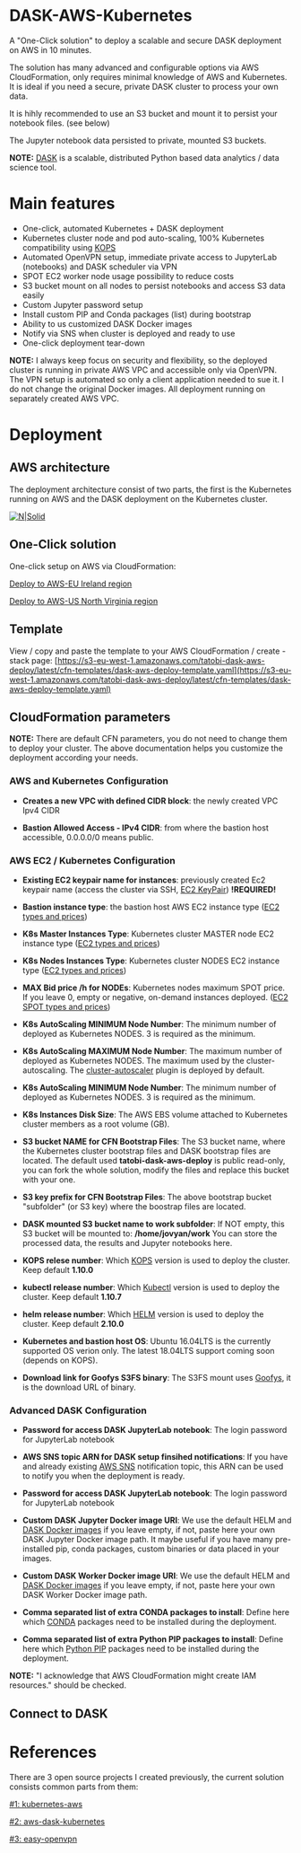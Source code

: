 # DASK-AWS-Kubernetes

A "One-Click solution" to deploy a scalable and secure DASK deployment on AWS in 10 minutes. 

The solution has many advanced and configurable options via AWS CloudFormation, only requires minimal knowledge of AWS and Kubernetes. It is ideal if you need a secure, private DASK cluster to process your own data.

It is hihly recommended to use an S3 bucket and mount it to persist your notebook files. (see below)

The Jupyter notebook data persisted to private, mounted S3 buckets.

**NOTE:** [DASK](https://dask.org/) is a scalable, distributed Python based data analytics / data science tool.

# Main features

* One-click, automated Kubernetes + DASK deployment
* Kubernetes cluster node and pod auto-scaling, 100% Kubernetes compatibility using [KOPS](https://github.com/kubernetes/kops/blob/master/README.md)
* Automated OpenVPN setup, immediate private access to JupyterLab (notebooks) and DASK scheduler via VPN
* SPOT EC2 worker node usage possibility to reduce costs
* S3 bucket mount on all nodes to persist notebooks and access S3 data easily
* Custom Jupyter password setup
* Install custom PIP and Conda packages (list) during bootstrap
* Ability to us customized DASK Docker images
* Notify via SNS when cluster is deployed and ready to use
* One-click deployment tear-down

**NOTE:** I always keep focus on security and flexibility, so the deployed cluster is running in private AWS VPC and accessible only via OpenVPN. The VPN setup is automated so only a client application needed to sue it. I do not change the original Docker images. All deployment running on separately created AWS VPC. 


# Deployment

## AWS architecture

The deployment architecture consist of two parts, the first is the Kubernetes running on AWS and the DASK deployment on the Kubernetes cluster.

[![N|Solid](https://raw.githubusercontent.com/tatobi/DASK-AWS-Kubernetes/master/docs/k8s-small-footprint.png)](https://raw.githubusercontent.com/tatobi/DASK-AWS-Kubernetes/master/docs/k8s-small-footprint.png)


## One-Click solution

One-click setup on AWS via CloudFormation:

[Deploy to AWS-EU Ireland region](https://console.aws.amazon.com/cloudformation/home?region=eu-west-1#/stacks/new?stackName=DASK-AWS-Kubernetes&templateURL=https://s3-eu-west-1.amazonaws.com/tatobi-dask-aws-deploy/latest/cfn-templates/dask-aws-deploy-template.yaml)


[Deploy to AWS-US North Virginia region](https://console.aws.amazon.com/cloudformation/home?region=us-east-1#/stacks/new?stackName=DASK-AWS-Kubernetes&templateURL=https://s3-eu-west-1.amazonaws.com/tatobi-dask-aws-deploy/latest/cfn-templates/dask-aws-deploy-template.yaml)

## Template

View / copy and paste the template to your AWS CloudFormation / create - stack page:
[https://s3-eu-west-1.amazonaws.com/tatobi-dask-aws-deploy/latest/cfn-templates/dask-aws-deploy-template.yaml](https://s3-eu-west-1.amazonaws.com/tatobi-dask-aws-deploy/latest/cfn-templates/dask-aws-deploy-template.yaml)



## CloudFormation parameters


**NOTE:** There are default CFN parameters, you do not need to change them to deploy your cluster. The above documentation helps you customize the deployment according your needs.


### AWS and Kubernetes Configuration

- **Creates a new VPC with defined CIDR block**: the newly created VPC Ipv4 CIDR

- **Bastion Allowed Access - IPv4 CIDR**: from where the bastion host accessible, 0.0.0.0/0 means public.


### AWS EC2 / Kubernetes Configuration

- **Existing EC2 keypair name for instances**: previously created Ec2 keypair name (access the cluster via SSH, [EC2 KeyPair](https://docs.aws.amazon.com/AWSEC2/latest/UserGuide/ec2-key-pairs.html)) **!REQUIRED!**

- **Bastion instance type**: the bastion host AWS EC2 instance type ([EC2 types and prices](https://aws.amazon.com/ec2/pricing/on-demand/))

- **K8s Master Instances Type**: Kubernetes cluster MASTER node EC2 instance type ([EC2 types and prices](https://aws.amazon.com/ec2/pricing/on-demand/))

- **K8s Nodes Instances Type**: Kubernetes cluster NODES EC2 instance type ([EC2 types and prices](https://aws.amazon.com/ec2/pricing/on-demand/))

- **MAX Bid price /h for NODEs**: Kubernetes nodes maximum SPOT price. If you leave 0, empty or negative, on-demand instances deployed. ([EC2 SPOT types and prices](https://aws.amazon.com/ec2/spot/pricing/))

- **K8s AutoScaling MINIMUM Node Number**: The minimum number of deployed as Kubernetes NODES. 3 is required as the minimum.

- **K8s AutoScaling MAXIMUM Node Number**: The maximum number of deployed as Kubernetes NODES. The maximum used by the cluster-autoscaling. The [cluster-autoscaler](https://github.com/kubernetes/autoscaler/tree/master/cluster-autoscaler) plugin is deployed by default.

- **K8s AutoScaling MINIMUM Node Number**: The minimum number of deployed as Kubernetes NODES. 3 is required as the minimum.

- **K8s Instances Disk Size**: The AWS EBS volume attached to Kubernetes cluster members as a root volume (GB).

- **S3 bucket NAME for CFN Bootstrap Files**: The S3 bucket name, where the Kubernetes cluster bootstrap files and DASK bootstrap files are located. The default used **tatobi-dask-aws-deploy** is public read-only, you can fork the whole solution, modify the files and replace this bucket with your one.

- **S3 key prefix for CFN Bootstrap Files**: The above bootstrap bucket "subfolder" (or S3 key) where the boostrap files are located.

- **DASK mounted S3 bucket name to work subfolder**: If NOT empty, this S3 bucket will be mounted to: **/home/jovyan/work** You can store the processed data, the results and Jupyter notebooks here.

- **KOPS relese number**: Which [KOPS](https://github.com/kubernetes/kops/blob/master/README.md) version is used to deploy the cluster. Keep default **1.10.0**

- **kubectl release number**: Which [Kubectl](https://kubernetes.io/docs/tasks/tools/install-kubectl/) version is used to deploy the cluster. Keep default **1.10.7**

- **helm release number**: Which [HELM](https://helm.sh/) version is used to deploy the cluster. Keep default **2.10.0**

- **Kubernetes and bastion host OS**: Ubuntu 16.04LTS is the currently supported OS verion only. The latest 18.04LTS support coming soon (depends on KOPS).

- **Download link for Goofys S3FS binary**: The S3FS mount uses [Goofys](https://github.com/kahing/goofys), it is the download URL of binary.


### Advanced DASK Configuration

- **Password for access DASK JupyterLab notebook**: The login password for JupyterLab notebook

- **AWS SNS topic ARN for DASK setup finsihed notifications**: If you have and already existing [AWS SNS](https://docs.aws.amazon.com/ses/latest/DeveloperGuide/receiving-email-action-sns.html) notification topic, this ARN can be used to notify you when the deployment is ready.

- **Password for access DASK JupyterLab notebook**: The login password for JupyterLab notebook

- **Custom DASK Jupyter Docker image URI**: We use the default HELM and [DASK Docker images](https://github.com/dask/dask-docker) if you leave empty, if not, paste here your own DASK Jupyter Docker image path. It maybe useful if you have many pre-installed pip, conda packages, custom binaries or data placed in your images.

- **Custom DASK Worker Docker image URI**: We use the default HELM and [DASK Docker images](https://github.com/dask/dask-docker) if you leave empty, if not, paste here your own DASK Worker Docker image path.

- **Comma separated list of extra CONDA packages to install**: Define here which [CONDA](https://conda.io/docs/) packages need to be installed during the deployment.

- **Comma separated list of extra Python PIP packages to install**: Define here which [Python PIP](https://packaging.python.org/tutorials/installing-packages/) packages need to be installed during the deployment.


**NOTE:** "I acknowledge that AWS CloudFormation might create IAM resources." should be checked.


## Connect to DASK





# References

There are 3 open source projects I created previously, the current solution consists common parts from them:

[#1: kubernetes-aws](https://github.com/totalcloudconsulting/kubernetes-aws)

[#2: aws-dask-kubernetes](https://github.com/OpenSatori/AWS-DASK-Kubernetes)

[#3: easy-openvpn](https://github.com/tatobi/easy-openvpn)


